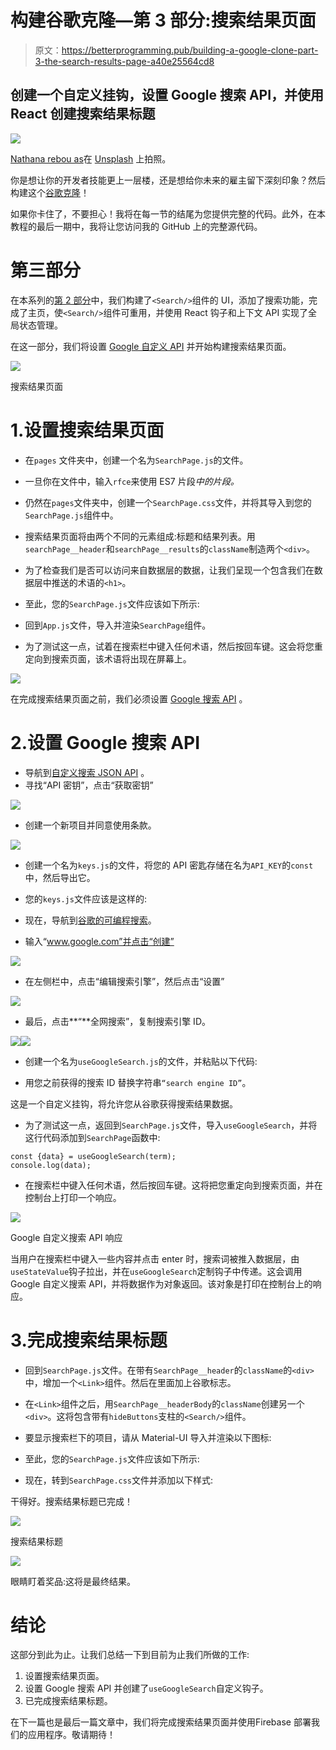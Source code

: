 # 构建谷歌克隆—第 3 部分:搜索结果页面

> 原文：<https://betterprogramming.pub/building-a-google-clone-part-3-the-search-results-page-a40e25564cd8>

## 创建一个自定义挂钩，设置 Google 搜索 API，并使用 React 创建搜索结果标题

![](img/9e0c3bb1778455672b53438d65a20576.png)

[Nathana rebou as](https://unsplash.com/@nathanareboucas?utm_source=unsplash&utm_medium=referral&utm_content=creditCopyText)在 [Unsplash](https://unsplash.com/s/photos/google?utm_source=unsplash&utm_medium=referral&utm_content=creditCopyText) 上拍照。

你是想让你的开发者技能更上一层楼，还是想给你未来的雇主留下深刻印象？然后构建这个[谷歌克隆](https://clone-5ebs.web.app/)！

如果你卡住了，不要担心！我将在每一节的结尾为您提供完整的代码。此外，在本教程的最后一期中，我将让您访问我的 GitHub 上的完整源代码。

# 第三部分

在本系列的[第 2 部分](https://medium.com/better-programming/building-a-google-clone-part-2-the-search-component-945e705d3b87)中，我们构建了`<Search/>`组件的 UI，添加了搜索功能，完成了主页，使`<Search/>`组件可重用，并使用 React 钩子和上下文 API 实现了全局状态管理。

在这一部分，我们将设置 [Google 自定义 API](https://developers.google.com/custom-search/v1/introduction) 并开始构建搜索结果页面。

![](img/29ac8ddefcc326da3646680a44e81bf1.png)

搜索结果页面

# 1.设置搜索结果页面

*   在`pages` 文件夹中，创建一个名为`SearchPage.js`的文件。
*   一旦你在文件中，输入`rfce`来使用 ES7 片段*中的片段。*
*   仍然在`pages`文件夹中，创建一个`SearchPage.css`文件，并将其导入到您的`SearchPage.js`组件中。
*   搜索结果页面将由两个不同的元素组成:标题和结果列表。用`searchPage__header`和`searchPage__results`的`className`制造两个`<div>`。
*   为了检查我们是否可以访问来自数据层的数据，让我们呈现一个包含我们在数据层中推送的术语的`<h1>`。
*   至此，您的`SearchPage.js`文件应该如下所示:

*   回到`App.js`文件，导入并渲染`SearchPage`组件。
*   为了测试这一点，试着在搜索栏中键入任何术语，然后按回车键。这会将您重定向到搜索页面，该术语将出现在屏幕上。

![](img/2400370a2d437835f8f96b214d8d8cc2.png)

在完成搜索结果页面之前，我们必须设置 [Google 搜索 API](https://developers.google.com/custom-search/v1/overview) 。

# 2.设置 Google 搜索 API

*   导航到[自定义搜索 JSON API](https://developers.google.com/custom-search/v1/overview) 。
*   寻找“API 密钥”，点击“获取密钥”

![](img/aa406f2ba36fb42157d01d1a92202155.png)

*   创建一个新项目并同意使用条款。

![](img/05f1b1aa4747553fe27c017cfc048c93.png)

*   创建一个名为`keys.js`的文件，将您的 API 密匙存储在名为`API_KEY`的`const`中，然后导出它。
*   您的`keys.js`文件应该是这样的:

*   现在，导航到[谷歌的可编程搜索](https://cse.google.com/cse/create/new)。
*   输入“www.google.com”并点击“创建”

![](img/ca1275f6af9cf8ecdf46799d31d4b280.png)

*   在左侧栏中，点击“编辑搜索引擎”，然后点击“设置”

![](img/63a97f349a25251470ad78f64f920edf.png)

*   最后，点击**“**全网搜索”，复制搜索引擎 ID。

![](img/9b7e3db70ab562db4673b778e11024a9.png)![](img/305736e8c6333cfce771b08757658c4a.png)

*   创建一个名为`useGoogleSearch.js`的文件，并粘贴以下代码:

*   用您之前获得的搜索 ID 替换字符串`“search engine ID”`。

这是一个自定义挂钩，将允许您从谷歌获得搜索结果数据。

*   为了测试这一点，返回到`SearchPage.js`文件，导入`useGoogleSearch`，并将这行代码添加到`SearchPage`函数中:

```
const {data} = useGoogleSearch(term);
console.log(data);
```

*   在搜索栏中键入任何术语，然后按回车键。这将把您重定向到搜索页面，并在控制台上打印一个响应。

![](img/760d562ccf8440ca79060e89bbad1c2f.png)

Google 自定义搜索 API 响应

当用户在搜索栏中键入一些内容并点击 enter 时，搜索词被推入数据层，由`useStateValue`钩子拉出，并在`useGoogleSearch`定制钩子中传递。这会调用 Google 自定义搜索 API，并将数据作为对象返回。该对象是打印在控制台上的响应。

# 3.完成搜索结果标题

*   回到`SearchPage.js`文件。在带有`SearchPage__header`的`className`的`<div>`中，增加一个`<Link>`组件。然后在里面加上谷歌标志。
*   在`<Link>`组件之后，用`SearchPage__headerBody`的`className`创建另一个`<div>`。这将包含带有`hideButtons`支柱的`<Search/>`组件。
*   要显示搜索栏下的项目，请从 Material-UI 导入并渲染以下图标:

*   至此，您的`SearchPage.js`文件应该如下所示:

*   现在，转到`SearchPage.css`文件并添加以下样式:

干得好。搜索结果标题已完成！

![](img/3d6abd847dc8288b2ed9d4bc37332c2a.png)

搜索结果标题

![](img/0df489a943c24a2e8b52bedd17f26a4a.png)

眼睛盯着奖品:这将是最终结果。

# 结论

这部分到此为止。让我们总结一下到目前为止我们所做的工作:

1.  设置搜索结果页面。
2.  设置 Google 搜索 API 并创建了`useGoogleSearch`自定义钩子。
3.  已完成搜索结果标题。

在下一篇也是最后一篇文章中，我们将完成搜索结果页面并使用Firebase 部署我们的应用程序。敬请期待！